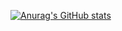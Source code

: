

[![Anurag's GitHub stats](https://github-readme-stats.vercel.app/api?username=marcgj)](https://github.com/anuraghazra/github-readme-stats)
